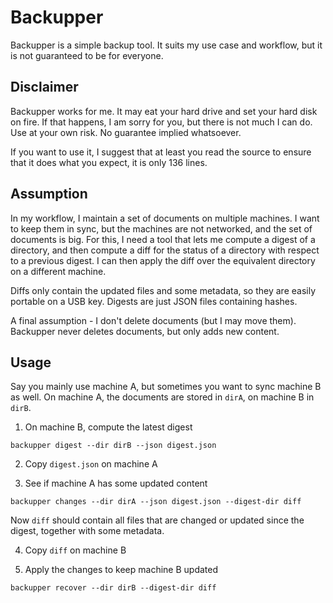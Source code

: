 # Backupper

Backupper is a simple backup tool. It suits my use case and workflow, but it is
not guaranteed to be for everyone.

## Disclaimer

Backupper works for me. It may eat your hard drive and set your hard disk on
fire. If that happens, I am sorry for you, but there is not much I can do.
Use at your own risk. No guarantee implied whatsoever.

If you want to use it, I suggest that at least you read the source to ensure
that it does what you expect, it is only 136 lines.

## Assumption

In my workflow, I maintain a set of documents on multiple machines. I want
to keep them in sync, but the machines are not networked, and the set of
documents is big. For this, I need a tool that lets me compute a digest of a
directory, and then compute a diff for the status of a directory with respect
to a previous digest. I can then apply the diff over the equivalent directory
on a different machine.

Diffs only contain the updated files and some metadata, so they are easily
portable on a USB key. Digests are just JSON files containing hashes.

A final assumption - I don't delete documents (but I may move them). Backupper
never deletes documents, but only adds new content.

## Usage

Say you mainly use machine A, but sometimes you want to sync machine B as well.
On machine A, the documents are stored in `dirA`, on machine B in `dirB`.

1. On machine B, compute the latest digest

```
backupper digest --dir dirB --json digest.json
```

2. Copy `digest.json` on machine A

3. See if machine A has some updated content

```
backupper changes --dir dirA --json digest.json --digest-dir diff
```

Now `diff` should contain all files that are changed or updated since the
digest, together with some metadata.

4. Copy `diff` on machine B

5. Apply the changes to keep machine B updated

```
backupper recover --dir dirB --digest-dir diff
```